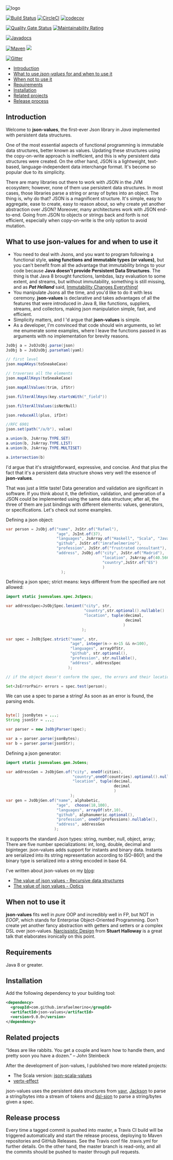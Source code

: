 <img src="./logo/package_twitter_if9bsyj4/color1/full/coverphoto/color1-white_logo_dark_background.png" alt="logo"/>

[![Build Status](https://travis-ci.com/imrafaelmerino/json-values.svg?branch=master)](https://travis-ci.com/imrafaelmerino/json-values)
[![CircleCI](https://circleci.com/gh/imrafaelmerino/json-values/tree/master.svg?style=svg)](https://circleci.com/gh/imrafaelmerino/json-values/tree/master)
[![codecov](https://codecov.io/gh/imrafaelmerino/json-values/branch/master/graph/badge.svg)](https://codecov.io/gh/imrafaelmerino/json-values)

[![Quality Gate Status](https://sonarcloud.io/api/project_badges/measure?project=imrafaelmerino_json-values&metric=alert_status)](https://sonarcloud.io/dashboard?id=imrafaelmerino_json-values)
[![Maintainability Rating](https://sonarcloud.io/api/project_badges/measure?project=imrafaelmerino_json-values&metric=sqale_rating)](https://sonarcloud.io/dashboard?id=imrafaelmerino_json-values)

[![Javadocs](https://www.javadoc.io/badge/com.github.imrafaelmerino/json-values.svg)](https://www.javadoc.io/doc/com.github.imrafaelmerino/json-values)

[![Maven](https://img.shields.io/maven-central/v/com.github.imrafaelmerino/json-values/9.0.0)](https://search.maven.org/artifact/com.github.imrafaelmerino/json-values/9.0.0/jar)
[![](https://jitpack.io/v/imrafaelmerino/json-values.svg)](https://jitpack.io/#imrafaelmerino/json-values)

[![Gitter](https://badges.gitter.im/json-values/community.svg)](https://gitter.im/json-values/community?utm_source=badge&utm_medium=badge&utm_campaign=pr-badge)

- [Introduction](#introduction)
- [What to use _json-values_ for and when to use it](#whatfor)
- [When not to use it](#notwhatfor)
- [Requirements](#requirements)
- [Installation](#installation)
- [Related projects](#rp)
- [Release process](#release)

## <a name="introduction"><a/> Introduction
Welcome to **json-values**, the first-ever Json library in _Java_ implemented with persistent data structures.

One of the most essential aspects of functional programming is immutable data structures, better known as values. Updating these structures using the copy-on-write approach is inefficient, and this is why persistent
data structures were created. On the other hand, JSON is a lightweight, text-based, language-independent data interchange format. It's become so popular due to its simplicity.

There are many libraries out there to work with JSON in the JVM ecosystem; however, none of them use persistent data structures. In most cases, those libraries parse a string or array of bytes into an object. The thing is, why do that? JSON is a magnificent structure.
It's simple, easy to aggregate, ease to create, easy to reason about, so why create yet another abstraction over JSON? Moreover, many architectures work with JSON end-to-end. Going from JSON to objects or strings back and forth is not
efficient, especially when copy-on-write is the only option to avoid mutation.

## <a name="whatfor"><a/> What to use json-values for and when to use it
* You need to deal with Jsons, and you want to program following a functional style, **using functions and immutable types (or values)**,
but you can't benefit from all the advantage that immutability brings to your code because **Java doesn't provide Persistent Data Structures**.
The thing is that Java 8 brought functions, lambdas, lazy evaluation to some extent, and streams, but without immutability,
something is still missing, and as _**Pat Helland**_ said, [Immutability Changes Everything!](http://cidrdb.org/cidr2015/Papers/CIDR15_Paper16.pdf)
* You manipulate Jsons all the time, and you'd like to do it with less ceremony. **json-values** is declarative and takes advantages of all the features that were introduced
in Java 8, like functions, suppliers, streams, and collectors, making json manipulation simple, fast, and efficient.
* Simplicity matters, and I 'd argue that **json-values** is simple.
* As a developer, I'm convinced that code should win arguments, so let me enumerate some examples, where I
leave the functions passed in as arguments with no implementation for brevity reasons. 

```java
JsObj a = JsOJsObj.parse(json)
JsObj b = JsOJsObj.parseYaml(yaml)

// first level        
json.mapAKeys(toSneakeCase)

// traverses all the elements       
json.mapAllKeys(toSneakeCase)

json.mapAllValues(trim, ifStr)

json.filterAllKeys(key.startsWith("_field"))

json.filterAllValues(isNotNull)

json.reduceAll(plus, ifInt)

//RFC 6901
json.set(path("/a/b"), value)

a.union(b, JsArray.TYPE.SET)
a.union(b, JsArray.TYPE.LIST)
a.union(b, JsArray.TYPE.MULTISET)

a.intersection(b)
```
I'd argue that it's straightforward, expressive, and concise. And that plus the fact that it's a persistent
data structure shows very well the essence of **json-values**.

That was just a little taste! Data generation and validation are significant in software.
If you think about it, the definition, validation, and generation of a JSON could be
implemented using the same data structure; after all, the three of them are just bindings with different
elements: values, generators, or specifications. Let's check out some examples.

Defining a json object:

```java
var person = JsObj.of("name", JsStr.of("Rafael"),
                      "age", JsInt.of(37),
                      "languages", JsArray.of("Haskell", "Scala", "Java", "Clojure")
                      "github", JsStr.of("imrafaelmerino"),
                      "profession", JsStr.of("frustrated consultant"),
                      "address", JsObj.of("city", JsStr.of("Madrid"),
                                          "location", JsArray.of(40.566, 87.987),
                                          "country",JsStr.of("ES")
                                          )
                        );

```

Defining a json spec; strict means: keys different from the specified are not allowed:

```java
import static jsonvalues.spec.JsSpecs;

var addressSpec=JsObjSpec.lenient("city", str,
                                  "country",str.optional().nullable()
                                  "location", tuple(decimal,
                                                    decimal
                                                   )
                                 );

var spec = JsObjSpec.strict("name", str,
                            "age", integer(n-> n>15 && n<100),
                            "languages", arrayOfStr,
                            "github", str.optional(),
                            "profession", str.nullable(),
                            "address", addressSpec
                           );

// if the object doesn't conform the spec, the errors and their locations are returned in a set

Set<JsErrorPair> errors = spec.test(person);

```

We can use a spec to parse a string! As soon as an error is found, the parsing ends.

```java

byte[] jsonBytes = ...;
String jsonStr = ...;

var parser = new JsObjParser(spec);

var a = parser.parse(jsonBytes);
var b = parser.parse(jsonStr);

```

Defining a json generator:

```java
import static jsonvalues.gen.JsGens;

var addressGen = JsObjGen.of("city", oneOf(cities),
                             "country",oneOf(countries).optional().nullable(),
                             "location", tuple(decimal,
                                               decimal
                                               )
                            );
var gen = JsObjGen.of("name", alphabetic,
                      "age",  choose(18,100),
                      "languages", arrayOf(str,10),
                      "github", alphanumeric.optional(),
                      "profession", oneOf(professions).nullable(),
                      "address", addressGen
                     );

```

It supports the standard Json types: string, number, null, object, array; There are five number specializations:
int, long, double, decimal and biginteger. json-values adds support for instants and binary data. Instants 
are serialized into its string representation according to ISO-8601; and the binary type is serialized into a 
string encoded in base 64.

I've written about json-values on my [blog](http://blog.imrafaelmerino.dev):
* [The value of json values - Recursive data structures](http://blog.imrafaelmerino.dev/2020/06/the-value-of-json-values-recursive-data.html)
* [The value of json values - Optics](https://blog.imrafaelmerino.dev/2020/06/the-value-of-json-values-optics.html)

## <a name="notwhatfor"><a/> When not to use it
**json-values** fits well in _pure_ OOP and incredibly well in FP, but NOT in _EOOP_, which stands for
Enterprise Object-Oriented Programming. Don't create yet another fancy abstraction with getters and setters
or a complex DSL over json-values. [Narcissistic Design](https://www.youtube.com/watch?v=LEZv-kQUSi4) from **Stuart Halloway** is a
great talk that elaborates ironically on this point.
## <a name="requirements"><a/> Requirements
Java 8 or greater.
## <a name="installation"><a/> Installation
Add the following dependency to your building tool:

```xml
<dependency>
  <groupId>com.github.imrafaelmerino</groupId>
  <artifactId>json-values</artifactId>
  <version>9.0.0</version>
</dependency>
```

## <a name="rp"><a/> Related projects
“Ideas are like rabbits. You get a couple and learn how to handle them, and pretty soon you have a dozen.” – John Steinbeck

After the development of json-values, I published two more related projects:
* The Scala version: [json-scala-values](https://github.com/imrafaelmerino/json-scala-values)
* [vertx-effect](https://github.com/imrafaelmerino/vertx-effect) 

json-values uses the persistent data structures from [vavr](https://www.vavr.io/), [Jackson](https://github.com/FasterXML/jackson) to parse a string/bytes into
a stream of tokens and [dsl-sjon](https://github.com/ngs-doo/dsl-json) to parse a string/bytes given a spec.

## <a name="release"><a/> Release process
Every time a tagged commit is pushed into master, a Travis CI build will be triggered automatically and start the release process,
deploying to Maven repositories and GitHub Releases. See the Travis conf file .travis.yml for
further details. On the other hand, the master branch is read-only, and all the commits should be pushed to
master through pull requests. 
